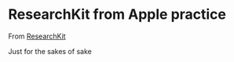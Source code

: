 ResearchKit from Apple practice
==

From [ResearchKit](http://researchkit.org)

Just for the sakes of sake


